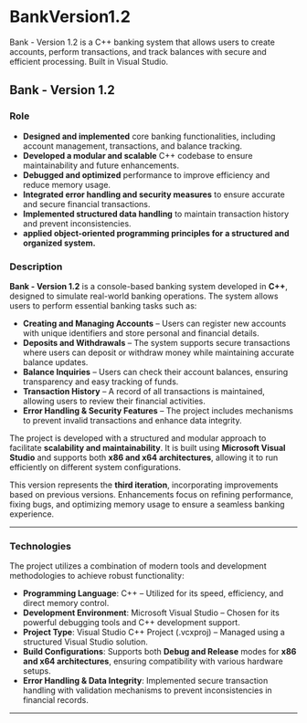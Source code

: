 # BankVersion1.2
 Bank - Version 1.2 is a C++ banking system that allows users to create accounts, perform transactions, and track balances with secure and efficient processing. Built in Visual Studio.


## **Bank - Version 1.2**

### **Role**  
- **Designed and implemented** core banking functionalities, including account management, transactions, and balance tracking.  
- **Developed a modular and scalable** C++ codebase to ensure maintainability and future enhancements.  
- **Debugged and optimized** performance to improve efficiency and reduce memory usage.  
- **Integrated error handling and security measures** to ensure accurate and secure financial transactions.  
- **Implemented structured data handling** to maintain transaction history and prevent inconsistencies.  
- **applied object-oriented programming principles for a structured and organized system.**


### **Description**  
**Bank - Version 1.2** is a console-based banking system developed in **C++**, designed to simulate real-world banking operations. The system allows users to perform essential banking tasks such as:  

- **Creating and Managing Accounts** – Users can register new accounts with unique identifiers and store personal and financial details.  
- **Deposits and Withdrawals** – The system supports secure transactions where users can deposit or withdraw money while maintaining accurate balance updates.  
- **Balance Inquiries** – Users can check their account balances, ensuring transparency and easy tracking of funds.  
- **Transaction History** – A record of all transactions is maintained, allowing users to review their financial activities.  
- **Error Handling & Security Features** – The project includes mechanisms to prevent invalid transactions and enhance data integrity.  

The project is developed with a structured and modular approach to facilitate **scalability and maintainability**. It is built using **Microsoft Visual Studio** and supports both **x86 and x64 architectures**, allowing it to run efficiently on different system configurations.  

This version represents the **third iteration**, incorporating improvements based on previous versions. Enhancements focus on refining performance, fixing bugs, and optimizing memory usage to ensure a seamless banking experience.  

---

### **Technologies**  
The project utilizes a combination of modern tools and development methodologies to achieve robust functionality:  

- **Programming Language**: C++ – Utilized for its speed, efficiency, and direct memory control.  
- **Development Environment**: Microsoft Visual Studio – Chosen for its powerful debugging tools and C++ development support.  
- **Project Type**: Visual Studio C++ Project (.vcxproj) – Managed using a structured Visual Studio solution.  
- **Build Configurations**: Supports both **Debug and Release** modes for **x86 and x64 architectures**, ensuring compatibility with various hardware setups.  
- **Error Handling & Data Integrity**: Implemented secure transaction handling with validation mechanisms to prevent inconsistencies in financial records.  

---
